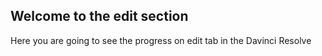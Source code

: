 ## Welcome to the edit section

Here you are going to see the progress on edit tab in the Davinci Resolve
